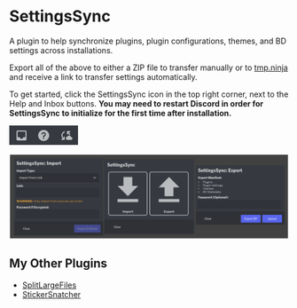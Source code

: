 # SettingsSync
A plugin to help synchronize plugins, plugin configurations, themes, and BD settings across installations.

Export all of the above to either a ZIP file to transfer manually or to [tmp.ninja](https://tmp.ninja) and receive a link to transfer settings automatically.

To get started, click the SettingsSync icon in the top right corner, next to the Help and Inbox buttons. **You may need to restart Discord in order for SettingsSync to initialize for the first time after installation.**

![Settings Sync Icon](images/settingsSyncIcon.png)

![Modal](images/modal.png)

## My Other Plugins
- [SplitLargeFiles](https://github.com/ImTheSquid/SplitLargeFiles)
- [StickerSnatcher](https://github.com/ImTheSquid/StickerSnatcher)